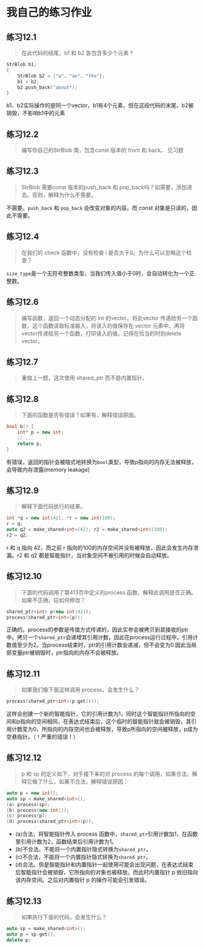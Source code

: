 # 我自己的练习作业

## 练习12.1
> 在此代码的结尾，b1 和 b2 各包含多少个元素？
```cpp
StrBlob b1;
{
	StrBlob b2 = {"a", "an", "the"};
	b1 = b2;
	b2.push_back("about");
}
```
b1、b2实际操作的是同一个vector，b1有4个元素，但在这段代码的末尾，b2被销毁，不影响b1中的元素

## 练习12.2
> 编写你自己的StrBlob 类，包含const 版本的 front 和 back。
见习题

## 练习12.3

> StrBlob 需要const 版本的push_back 和 pop_back吗？如需要，添加进去。否则，解释为什么不需要。

不需要。`push_back` 和 `pop_back` 会改变对象的内容。而 const 对象是只读的，因此不需要。

## 练习12.4

> 在我们的 check 函数中，没有检查 i 是否大于0。为什么可以忽略这个检查？

`size_type`是一个无符号整数类型，当我们传入值小于0时，会自动转化为一个正整数。

## 练习12.6
> 编写函数，返回一个动态分配的 int 的vector。将此vector 传递给另一个函数，这个函数读取标准输入，将读入的值保存在 vector 元素中。再将vector传递给另一个函数，打印读入的值。记得在恰当的时刻delete vector。

## 练习12.7
> 重做上一题，这次使用 shared_ptr 而不是内置指针。

## 练习12.8

> 下面的函数是否有错误？如果有，解释错误原因。
```cpp
bool b() {
	int* p = new int;
	// ...
	return p;
}
```
有错误，返回的指针会被隐式地转换为`bool`类型，导致p指向的内存无法被释放，会导致内存泄露(memory leakage)

## 练习12.9

> 解释下面代码执行的结果。
```cpp
int *q = new int(42), *r = new int(100);
r = q;
auto q2 = make_shared<int>(42), r2 = make_shared<int>(100);
r2 = q2;
```
r 和 q 指向 42，而之前 r 指向的100的内存空间并没有被释放，因此会发生内存泄漏。r2 和 q2 都是智能指针，当对象空间不被引用的时候会自动释放。

## 练习12.10

> 下面的代码调用了第413页中定义的process 函数，解释此调用是否正确。如果不正确，应如何修改？
```cpp
shared_ptr<int> p(new int(42));
process(shared_ptr<int>(p));
```

正确的。process的参数是传值方式传递的，因此实参会被拷贝到其接收的ptr中。拷贝一个`shared_ptr`会递增其引用计数，因此在process运行过程中，引用计数值至少为2。当process结束时，ptr的引用计数会递减，但不会变为0.因此当局部变量ptr被销毁时，ptr指向的内存不会被释放。

## 练习12.11

> 如果我们像下面这样调用 process，会发生什么？
```cpp
process(shared_ptr<int>(p.get()));
```

这样会创建一个新的智能指针，它的引用计数为1，同时这个智能指针所指向的空间和p指向的空间相同，在表达式结束后，这个临时的智能指针就会被销毁，其引用计数变为0，所指向的内存空间也会被释放，导致p所指向的空间被释放，p成为空悬指针。（！严重的错误！）

## 练习12.12

> p 和 sp 的定义如下，对于接下来的对 process 的每个调用，如果合法，解释它做了什么，如果不合法，解释错误原因：
```cpp
auto p = new int();
auto sp = make_shared<int>();
(a) process(sp);
(b) process(new int());
(c) process(p);
(d) process(shared_ptr<int>(p));
```

* (a)合法，将智能指针传入 process 函数中，`shared_ptr`引用计数加1，在函数里引用计数为2，函数结束后引用计数为1。
* (b)不合法。不能将一个内置指针隐式转换为`shared_ptr`。
* (c)不合法，不能将一个内置指针隐式转换为`shared_ptr`。
* (d)合法。但是智能指针和内置指针一起使用可能会出现问题，在表达式结束后智能指针会被销毁，它所指向的对象也被释放。而此时内置指针 p 依旧指向该内存空间。之后对内置指针 p 的操作可能会引发错误。

## 练习12.13

> 如果执行下面的代码，会发生什么？
```cpp
auto sp = make_shared<int>();
auto p = sp.get();
delete p;
```
 



